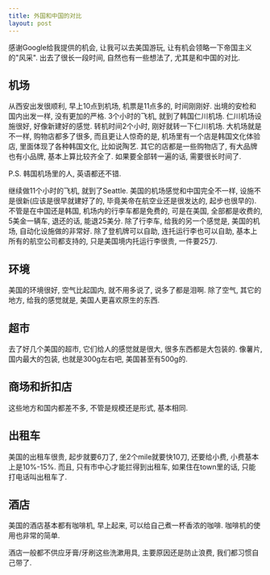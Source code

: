 ```yaml
---
title: 外国和中国的对比
layout: post
---
```


感谢Google给我提供的机会, 让我可以去美国游玩, 让有机会领略一下帝国主义的"风采". 出去了很长一段时间, 自然也有一些想法了, 尤其是和中国的对比.

## 机场

从西安出发很顺利, 早上10点到机场, 机票是11点多的, 时间刚刚好. 出境的安检和国内出发一样, 没有更加的严格. 3个小时的飞机, 就到了韩国仁川机场. 仁川机场设施很好, 好像新建好的感觉. 转机时间2个小时, 刚好就转一下仁川机场. 大机场就是不一样, 购物店都多了很多, 而且更让人惊奇的是, 机场里有一个店是韩国文化体验店, 里面体现了各种韩国文化, 比如说陶艺. 其它的店都是一些购物店了, 有大品牌也有小品牌, 基本上算比较齐全了. 如果要全部转一遍的话, 需要很长时间了.

P.S. 韩国机场里的人, 英语都还不错.

继续做11个小时的飞机, 就到了Seattle. 美国的机场感觉和中国完全不一样, 设施不是很新(应该是很早就建好了的, 毕竟美帝在航空业还是很发达的, 起步也很早的). 不管是在中国还是韩国, 机场内的行李车都是免费的, 可是在美国, 全部都是收费的, 5美金一辆车, 退还的话, 能退25美分.
除了行李车, 给我的另一个感觉是, 美国的机场, 自动化设施做的非常好. 除了登机牌可以自助, 连托运行李也可以自助, 基本上所有的航空公司都支持的, 只是美国境内托运行李很贵, 一件要25刀.

## 环境

美国的环境很好, 空气比起国内, 就不用多说了, 说多了都是泪啊. 除了空气, 其它的地方, 给我的感觉就是, 美国人更喜欢原生的东西.

## 超市

去了好几个美国的超市, 它们给人的感觉就是很大, 很多东西都是大包装的. 像薯片, 国内最大的包装, 也就是300g左右吧, 美国甚至有500g的.

## 商场和折扣店

这些地方和国内都差不多, 不管是规模还是形式, 基本相同.

## 出租车

美国的出租车很贵, 起步就要6刀了, 坐2个mile就要快10刀, 还要给小费, 小费基本上是10%-15%. 而且, 只有市中心才能拦得到出租车, 如果住在town里的话, 只能打电话叫出租车了.

## 酒店

美国的酒店基本都有咖啡机, 早上起来, 可以给自己煮一杯香浓的咖啡. 咖啡机的使用也非常的简单.

酒店一般都不供应牙膏/牙刷这些洗漱用具, 主要原因还是防止浪费, 我们都习惯自己带了.

## 